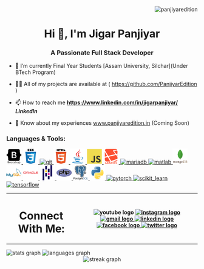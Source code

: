 <p align="right"> <img src="https://komarev.com/ghpvc/?username=panjiyaredition&label=Visitors_No.&color=0e75b6&style=flat" alt="panjiyaredition" /> </p>
                                     
<h1 align="center">Hi 👋, I'm <b> Jigar Panjiyar </b></h1>
<h3 align="center">A Passionate Full Stack Developer</h3>

- 🔭 I’m currently Final Year Students [Assam University, Silchar](Under BTech Program)

- 👨‍💻 All of my projects are available at ( https://github.com/PanjiyarEdition )

- 📫 How to reach me <b> https://www.linkedin.com/in/jigarpanjiyar/</b> <b> <i> LinkedIn </i> </b>

- 📄 Know about my experiences www.panjiyaredition.in (Coming Soon)


<h3 align="left">Languages & Tools:</h3>
<p align="left"> <a href="https://getbootstrap.com" target="_blank" rel="noreferrer"> <img src="https://raw.githubusercontent.com/devicons/devicon/master/icons/bootstrap/bootstrap-plain-wordmark.svg" alt="bootstrap" width="40" height="40"/> </a> <a href="https://www.w3schools.com/css/" target="_blank" rel="noreferrer"> <img src="https://raw.githubusercontent.com/devicons/devicon/master/icons/css3/css3-original-wordmark.svg" alt="css3" width="40" height="40"/> </a> <a href="https://git-scm.com/" target="_blank" rel="noreferrer"> <img src="https://www.vectorlogo.zone/logos/git-scm/git-scm-icon.svg" alt="git" width="40" height="40"/> </a> <a href="https://www.w3.org/html/" target="_blank" rel="noreferrer"> <img src="https://raw.githubusercontent.com/devicons/devicon/master/icons/html5/html5-original-wordmark.svg" alt="html5" width="40" height="40"/> </a> <a href="https://www.java.com" target="_blank" rel="noreferrer"> <img src="https://raw.githubusercontent.com/devicons/devicon/master/icons/java/java-original.svg" alt="java" width="40" height="40"/> </a> <a href="https://developer.mozilla.org/en-US/docs/Web/JavaScript" target="_blank" rel="noreferrer"> <img src="https://raw.githubusercontent.com/devicons/devicon/master/icons/javascript/javascript-original.svg" alt="javascript" width="40" height="40"/> </a> <a href="https://laravel.com/" target="_blank" rel="noreferrer"> <img src="https://raw.githubusercontent.com/devicons/devicon/master/icons/laravel/laravel-plain-wordmark.svg" alt="laravel" width="40" height="40"/> </a> <a href="https://mariadb.org/" target="_blank" rel="noreferrer"> <img src="https://www.vectorlogo.zone/logos/mariadb/mariadb-icon.svg" alt="mariadb" width="40" height="40"/> </a> <a href="https://www.mathworks.com/" target="_blank" rel="noreferrer"> <img src="https://upload.wikimedia.org/wikipedia/commons/2/21/Matlab_Logo.png" alt="matlab" width="40" height="40"/> </a> <a href="https://www.mongodb.com/" target="_blank" rel="noreferrer"> <img src="https://raw.githubusercontent.com/devicons/devicon/master/icons/mongodb/mongodb-original-wordmark.svg" alt="mongodb" width="40" height="40"/> </a> <a href="https://www.mysql.com/" target="_blank" rel="noreferrer"> <img src="https://raw.githubusercontent.com/devicons/devicon/master/icons/mysql/mysql-original-wordmark.svg" alt="mysql" width="40" height="40"/> </a> <a href="https://www.oracle.com/" target="_blank" rel="noreferrer"> <img src="https://raw.githubusercontent.com/devicons/devicon/master/icons/oracle/oracle-original.svg" alt="oracle" width="40" height="40"/> </a> <a href="https://pandas.pydata.org/" target="_blank" rel="noreferrer"> <img src="https://raw.githubusercontent.com/devicons/devicon/2ae2a900d2f041da66e950e4d48052658d850630/icons/pandas/pandas-original.svg" alt="pandas" width="40" height="40"/> </a> <a href="https://www.php.net" target="_blank" rel="noreferrer"> <img src="https://raw.githubusercontent.com/devicons/devicon/master/icons/php/php-original.svg" alt="php" width="40" height="40"/> </a> <a href="https://www.postgresql.org" target="_blank" rel="noreferrer"> <img src="https://raw.githubusercontent.com/devicons/devicon/master/icons/postgresql/postgresql-original-wordmark.svg" alt="postgresql" width="40" height="40"/> </a> <a href="https://www.python.org" target="_blank" rel="noreferrer"> <img src="https://raw.githubusercontent.com/devicons/devicon/master/icons/python/python-original.svg" alt="python" width="40" height="40"/> </a> <a href="https://pytorch.org/" target="_blank" rel="noreferrer"> <img src="https://www.vectorlogo.zone/logos/pytorch/pytorch-icon.svg" alt="pytorch" width="40" height="40"/> </a> <a href="https://scikit-learn.org/" target="_blank" rel="noreferrer"> <img src="https://upload.wikimedia.org/wikipedia/commons/0/05/Scikit_learn_logo_small.svg" alt="scikit_learn" width="40" height="40"/> </a> <a href="https://www.tensorflow.org" target="_blank" rel="noreferrer"> <img src="https://www.vectorlogo.zone/logos/tensorflow/tensorflow-icon.svg" alt="tensorflow" width="40" height="40"/> </a> </p>

<table>
  <tr>
    <th> <h1 align="center">Connect With Me: </h1> </th>
    <th><div align="center>
  <a href="https://www.youtube.com/@PanjiyarEdition" target="_blank">
    <img src="https://raw.githubusercontent.com/maurodesouza/profile-readme-generator/master/src/assets/icons/social/youtube/default.svg" width="55" height="40" alt="youtube logo"  /> 
  </a>
  <a href="https://www.instagram.com/jigarpanjiyar/" target="_blank">
    <img src="https://raw.githubusercontent.com/maurodesouza/profile-readme-generator/master/src/assets/icons/social/instagram/default.svg" width="55" height="40" alt="instagram logo"  /> 
  </a>
  <a href="mailto:jigarpanjiyar@gmail.com" target="_blank">
    <img src="https://raw.githubusercontent.com/maurodesouza/profile-readme-generator/master/src/assets/icons/social/gmail/default.svg" width="55" height="40" alt="gmail logo"  />  </a>
  <a href="https://www.linkedin.com/in/jigarpanjiyar/" target="_blank">
    <img src="https://raw.githubusercontent.com/maurodesouza/profile-readme-generator/master/src/assets/icons/social/linkedin/default.svg" width="55" height="40" alt="linkedin logo"  />  </a>
  <a href="https://www.facebook.com/jigar.panjiyar" target="_blank">
    <img src="https://raw.githubusercontent.com/maurodesouza/profile-readme-generator/master/src/assets/icons/social/facebook/default.svg" width="55" height="40" alt="facebook logo"  />  </a>
  <a href="https://twitter.com/jigar_panjiyar" target="_blank">
    <img src="https://raw.githubusercontent.com/maurodesouza/profile-readme-generator/master/src/assets/icons/social/twitter/default.svg" width="55" height="40" alt="twitter logo"  /> </a>
</div> </th>
  </tr>
</table>


<!--
 <p><img align="left" src="https://github-readme-stats.vercel.app/api/top-langs?username=panjiyaredition&show_icons=true&locale=en&layout=compact" 
 alt="panjiyaredition" /></p>

 <p>&nbsp;<img align="center" src="https://github-readme-stats.vercel.app/api?username=panjiyaredition&show_icons=true&locale=en" alt="panjiyaredition" /></p>

 <p><img align="center" src="https://github-readme-streak-stats.herokuapp.com/?user=panjiyaredition&" alt="panjiyaredition" /></p>
</div>   -->


<!--
<br clear="both">
<div align="center">
 <img src="https://streak-stats.demolab.com?user=PanjiyarEdition&locale=en&mode=daily&theme=dark&hide_border=false&border_radius=5&order=3" height="220" alt="streak graph"  />  
</div> -->


<div align="left">
  <img src="https://github-readme-stats.vercel.app/api?username=PanjiyarEdition&hide_title=false&hide_rank=false&show_icons=true&include_all_commits=true&count_private=true&disable_animations=false&theme=dracula&locale=en&hide_border=false" height="210" alt="stats graph"  />
   <img src="https://github-readme-stats.vercel.app/api/top-langs?username=PanjiyarEdition&locale=en&hide_title=false&layout=compact&card_width=320&langs_count=12&theme=dracula&hide_border=false" height="210" alt="languages graph"  />
</div>

<div align="center">
  <img src="https://streak-stats.demolab.com?user=PanjiyarEdition&locale=en&mode=daily&theme=dracula&hide_border=false&border_radius=5&date_format=j%20M%5B%20Y%5D" height="250" alt="streak graph"  />
 
</div>
